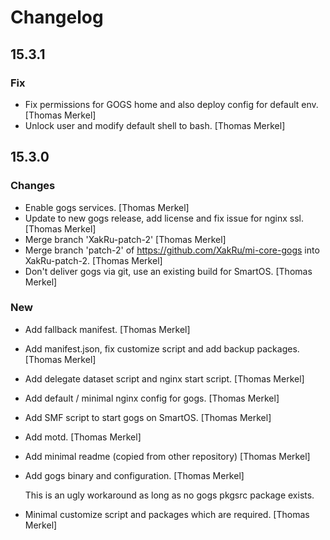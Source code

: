 # Changelog

## 15.3.1

### Fix

* Fix permissions for GOGS home and also deploy config for default env. [Thomas Merkel]
* Unlock user and modify default shell to bash. [Thomas Merkel]

## 15.3.0

### Changes

* Enable gogs services. [Thomas Merkel]
* Update to new gogs release, add license and fix issue for nginx ssl. [Thomas Merkel]
* Merge branch &#x27;XakRu-patch-2&#x27; [Thomas Merkel]
* Merge branch &#x27;patch-2&#x27; of https://github.com/XakRu/mi-core-gogs into XakRu-patch-2. [Thomas Merkel]
* Don&#x27;t deliver gogs via git, use an existing build for SmartOS. [Thomas Merkel]

### New

* Add fallback manifest. [Thomas Merkel]
* Add manifest.json, fix customize script and add backup packages. [Thomas Merkel]
* Add delegate dataset script and nginx start script. [Thomas Merkel]
* Add default / minimal nginx config for gogs. [Thomas Merkel]
* Add SMF script to start gogs on SmartOS. [Thomas Merkel]
* Add motd. [Thomas Merkel]
* Add minimal readme (copied from other repository) [Thomas Merkel]
* Add gogs binary and configuration. [Thomas Merkel]

  This is an ugly workaround as long as no gogs pkgsrc package exists.

* Minimal customize script and packages which are required. [Thomas Merkel]
